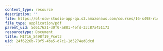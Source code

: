 ```yaml
---
content_type: resource
description: ''
file: https://ol-ocw-studio-app-qa.s3.amazonaws.com/courses/16-s498-risk-aware-and-robust-nonlinear-planning-fall-2019/24f6226b78f54ba5d7c11d5274ed8dcd_MIT16_S498f19_Pset3.pdf
file_type: application/pdf
parent_uid: 5d617621-d0f0-a881-4efd-33c87a451173
resourcetype: Document
title: MIT16_S498f19_Pset3
uid: 24f6226b-78f5-4ba5-d7c1-1d5274ed8dcd
---
```

